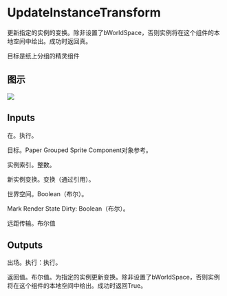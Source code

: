 # UpdateInstanceTransform

更新指定的实例的变换。除非设置了bWorldSpace，否则实例将在这个组件的本地空间中给出。成功时返回真。

目标是纸上分组的精灵组件

## 图示

![]($-20221218-18273820.png)

## Inputs

在。执行。

目标。Paper Grouped Sprite Component对象参考。

实例索引。整数。

新实例变换。变换（通过引用）。

世界空间。Boolean（布尔）。

Mark Render State Dirty: Boolean（布尔）。

远距传输。布尔值  

## Outputs

出场。执行：执行。

返回值。布尔值。为指定的实例更新变换。除非设置了bWorldSpace，否则实例将在这个组件的本地空间中给出。成功时返回True。
